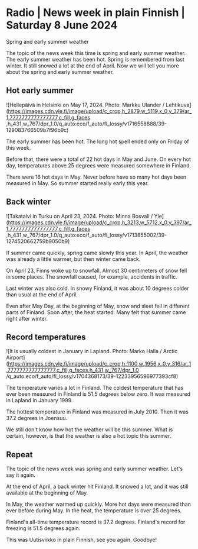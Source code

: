 # Radio \| News week in plain Finnish \| Saturday 8 June 2024

Spring and early summer weather

The topic of the news week this time is spring and early summer weather. The early summer weather has been hot. Spring is remembered from last winter. It still snowed a lot at the end of April. Now we will tell you more about the spring and early summer weather.

## Hot early summer

![Hellepäivä in Helsinki on May 17, 2024. Photo: Markku Ulander / Lehtikuva](https://images.cdn.yle.fi/image/upload/c_crop,h_2879,w_5119,x_0,y_379/ar_1.7777777777777777,c_fill,g_faces ,h_431,w_767/dpr_1.0/q_auto:eco/f_auto/fl_lossy/v1716558888/39-129083766509b7f96b9c)

The early summer has been hot. The long hot spell ended only on Friday of this week.

Before that, there were a total of 22 hot days in May and June. On every hot day, temperatures above 25 degrees were measured somewhere in Finland.

There were 16 hot days in May. Never before have so many hot days been measured in May. So summer started really early this year.

## Back winter

![Takatalvi in Turku on April 23, 2024. Photo: Minna Rosvall / Yle](https://images.cdn.yle.fi/image/upload/c_crop,h_3213,w_5712,x_0,y_397/ar_1.7777777777777777,c_fill,g_faces ,h_431,w_767/dpr_1.0/q_auto:eco/f_auto/fl_lossy/v1713855002/39-1274520662759b9050b9)

If summer came quickly, spring came slowly this year. In April, the weather was already a little warmer, but then winter came back.

On April 23, Finns woke up to snowfall. Almost 30 centimeters of snow fell in some places. The snowfall caused, for example, accidents in traffic.

Last winter was also cold. In snowy Finland, it was about 10 degrees colder than usual at the end of April.

Even after May Day, at the beginning of May, snow and sleet fell in different parts of Finland. Soon after, the heat started. Many felt that summer came right after winter.

## Record temperatures

![It is usually coldest in January in Lapland. Photo: Marko Halla / Arctic Airport](https://images.cdn.yle.fi/image/upload/c_crop,h_1100,w_1956,x_0,y_316/ar_1.7777777777777777,c_fill,g_faces,h_431,w_767/dpr_1.0 /q_auto:eco/f_auto/fl_lossy/v1704368173/39-12233956596977393cf8)

The temperature varies a lot in Finland. The coldest temperature that has ever been measured in Finland is 51.5 degrees below zero. It was measured in Lapland in January 1999.

The hottest temperature in Finland was measured in July 2010. Then it was 37.2 degrees in Joensuu.

We still don't know how hot the weather will be this summer. What is certain, however, is that the weather is also a hot topic this summer.

## Repeat

The topic of the news week was spring and early summer weather. Let's say it again.

At the end of April, a back winter hit Finland. It snowed a lot, and it was still available at the beginning of May.

In May, the weather warmed up quickly. More hot days were measured than ever before during May. In the heat, the temperature is over 25 degrees.

Finland's all-time temperature record is 37.2 degrees. Finland's record for freezing is 51.5 degrees again.

This was Uutisviikko in plain Finnish, see you again. Goodbye!

